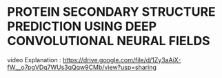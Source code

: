 # PROTEIN SECONDARY STRUCTURE PREDICTION USING DEEP CONVOLUTIONAL NEURAL FIELDS

video Explanation : https://drive.google.com/file/d/1Zy3aAiX-fW__o7pgVDq7WUs3qQqw9CMb/view?usp=sharing
